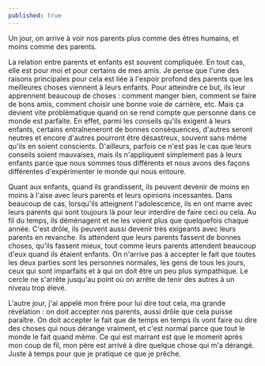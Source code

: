 ```yaml
---
published: true
---
```

Un jour, on arrive à voir nos parents plus comme des êtres humains, et moins comme des parents.

La relation entre parents et enfants est souvent compliquée. En tout cas, elle est pour moi et pour certains de mes amis. Je pense que l'une des raisons principales pour cela est liée à l'espoir profond des parents que les meilleures choses viennent à leurs enfants. Pour atteindre ce but, ils leur apprennent beaucoup de choses : comment manger bien, comment se faire de bons amis, comment choisir une bonne voie de carrière, etc. Mais ça devient vite problématique quand on se rend compte que personne dans ce monde est parfaite. En effet, parmi les conseils qu'ils exigent à leurs enfants, certains entraîneneront de bonnes conséquences, d'autres seront neutres et encore d'autres pourront être désastreux, souvent sans même qu'ils en soient conscients. D'ailleurs, parfois ce n'est pas le cas que leurs conseils soient mauvaises, mais ils n'appliquent simplement pas à leurs enfants parce que nous sommes tous différents et nous avons des façons différentes d'expérimenter le monde qui nous entoure.

Quant aux enfants, quand ils grandissent, ils peuvent devenir de moins en moins à l'aise avec leurs parents et leurs opinions incessantes. Dans beaucoup de cas, lorsqu'ils atteignent l'adolescence, ils en ont marre avec leurs parents qui sont toujours là pour leur interdire de faire ceci ou cela. Au fil du temps, ils déménagent et ne les voient plus que quelquefois chaque année. C'est drôle, ils peuvent aussi devenir très exigeants avec leurs parents en revanche. Ils attendent que leurs parents fassent de bonnes choses, qu'ils fassent mieux, tout comme leurs parents attendent beaucoup d'eux quand ils étaient enfants. On n'arrive pas à accepter le fait que toutes les deux parties sont les personnes normales, les gens de tous les jours, ceux qui sont imparfaits et à qui on doit être un peu plus sympathique. Le cercle ne s'arrête jusqu'au point où on arrête de tenir des autres à un niveau trop élevé.

L'autre jour, j'ai appelé mon frère pour lui dire tout cela, ma grande révélation : on doit accepter nos parents, aussi drôle que cela puisse paraître. On doit accepter le fait que de temps en temps ils vont faire ou dire des choses qui nous dérange vraiment, et c'est normal parce que tout le monde le fait quand même. Ce qui est marrant est que le moment après mon coup de fil, mon père est arrivé à dire quelque chose qui m'a dérangé. Juste à temps pour que je pratique ce que je prêche.
